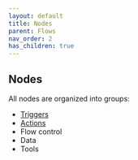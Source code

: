 ```yaml
---
layout: default
title: Nodes
parent: Flows
nav_order: 2
has_children: true
---
```


## Nodes

All nodes are organized into groups:

* [Triggers](triggers.md)
* [Actions](actions.md)
* Flow control
* Data
* Tools
